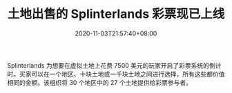 ﻿---
title: "土地出售的 Splinterlands 彩票现已上线"
date: 2020-11-03T21:57:40+08:00
lastmod: 2020-11-03T16:45:40+08:00
draft: false
authors: ["Blanche"]
description: "Splinterlands 为想要在虚拟土地上花费 7500 美元的玩家开启了彩票系统的倒计时。买家可以在一个地区、十块土地或一千块土地之间进行选择，所有这些都价值相同的金额。该组织将 30 个地区中的 27 个土地提供给彩票参与者。"
featuredImage: "splinterlands-lottery-for-land-sale-now-live.png"
tags: ["Virtual World","虚拟世界","Play to Earn"]
categories: ["news"]
news: ["虚拟世界"]
weight: 
lightgallery: true
pinned: false
recommend: false
recommend1: false
---

Splinterlands 为想要在虚拟土地上花费 7500 美元的玩家开启了彩票系统的倒计时。买家可以在一个地区、十块土地或一千块土地之间进行选择，所有这些都价值相同的金额。该组织将 30 个地区中的 27 个土地提供给彩票参与者。

<!--more-->

